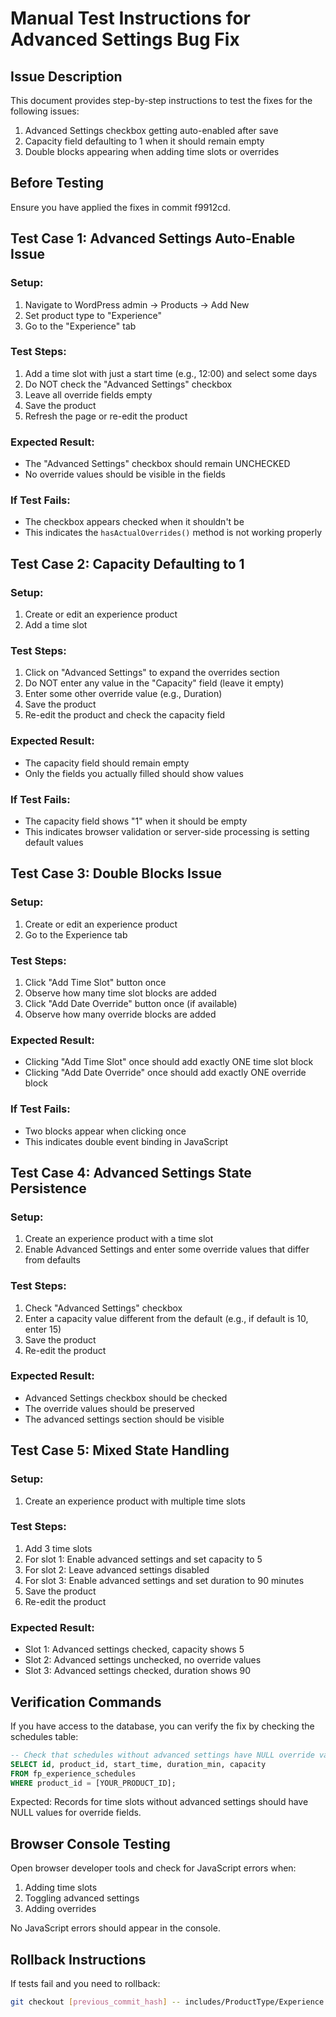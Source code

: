 # Manual Test Instructions for Advanced Settings Bug Fix

## Issue Description
This document provides step-by-step instructions to test the fixes for the following issues:
1. Advanced Settings checkbox getting auto-enabled after save
2. Capacity field defaulting to 1 when it should remain empty
3. Double blocks appearing when adding time slots or overrides

## Before Testing
Ensure you have applied the fixes in commit f9912cd.

## Test Case 1: Advanced Settings Auto-Enable Issue

### Setup:
1. Navigate to WordPress admin → Products → Add New
2. Set product type to "Experience"
3. Go to the "Experience" tab

### Test Steps:
1. Add a time slot with just a start time (e.g., 12:00) and select some days
2. Do NOT check the "Advanced Settings" checkbox
3. Leave all override fields empty
4. Save the product
5. Refresh the page or re-edit the product

### Expected Result:
- The "Advanced Settings" checkbox should remain UNCHECKED
- No override values should be visible in the fields

### If Test Fails:
- The checkbox appears checked when it shouldn't be
- This indicates the `hasActualOverrides()` method is not working properly

## Test Case 2: Capacity Defaulting to 1

### Setup:
1. Create or edit an experience product
2. Add a time slot

### Test Steps:
1. Click on "Advanced Settings" to expand the overrides section
2. Do NOT enter any value in the "Capacity" field (leave it empty)
3. Enter some other override value (e.g., Duration)
4. Save the product
5. Re-edit the product and check the capacity field

### Expected Result:
- The capacity field should remain empty
- Only the fields you actually filled should show values

### If Test Fails:
- The capacity field shows "1" when it should be empty
- This indicates browser validation or server-side processing is setting default values

## Test Case 3: Double Blocks Issue

### Setup:
1. Create or edit an experience product
2. Go to the Experience tab

### Test Steps:
1. Click "Add Time Slot" button once
2. Observe how many time slot blocks are added
3. Click "Add Date Override" button once (if available)
4. Observe how many override blocks are added

### Expected Result:
- Clicking "Add Time Slot" once should add exactly ONE time slot block
- Clicking "Add Date Override" once should add exactly ONE override block

### If Test Fails:
- Two blocks appear when clicking once
- This indicates double event binding in JavaScript

## Test Case 4: Advanced Settings State Persistence

### Setup:
1. Create an experience product with a time slot
2. Enable Advanced Settings and enter some override values that differ from defaults

### Test Steps:
1. Check "Advanced Settings" checkbox
2. Enter a capacity value different from the default (e.g., if default is 10, enter 15)
3. Save the product
4. Re-edit the product

### Expected Result:
- Advanced Settings checkbox should be checked
- The override values should be preserved
- The advanced settings section should be visible

## Test Case 5: Mixed State Handling

### Setup:
1. Create an experience product with multiple time slots

### Test Steps:
1. Add 3 time slots
2. For slot 1: Enable advanced settings and set capacity to 5
3. For slot 2: Leave advanced settings disabled
4. For slot 3: Enable advanced settings and set duration to 90 minutes
5. Save the product
6. Re-edit the product

### Expected Result:
- Slot 1: Advanced settings checked, capacity shows 5
- Slot 2: Advanced settings unchecked, no override values
- Slot 3: Advanced settings checked, duration shows 90

## Verification Commands

If you have access to the database, you can verify the fix by checking the schedules table:

```sql
-- Check that schedules without advanced settings have NULL override values
SELECT id, product_id, start_time, duration_min, capacity 
FROM fp_experience_schedules 
WHERE product_id = [YOUR_PRODUCT_ID];
```

Expected: Records for time slots without advanced settings should have NULL values for override fields.

## Browser Console Testing

Open browser developer tools and check for JavaScript errors when:
1. Adding time slots
2. Toggling advanced settings
3. Adding overrides

No JavaScript errors should appear in the console.

## Rollback Instructions

If tests fail and you need to rollback:
```bash
git checkout [previous_commit_hash] -- includes/ProductType/Experience.php assets/js/admin.js
```